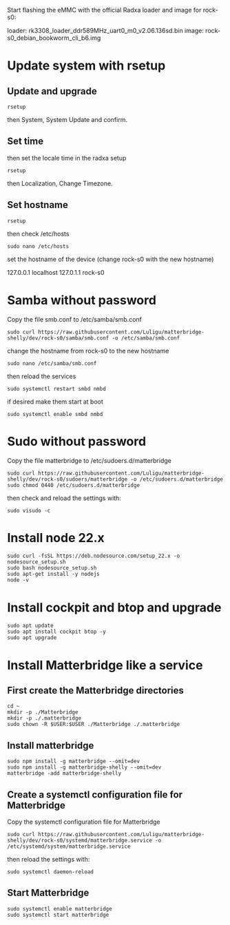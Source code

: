 Start flashing the eMMC with the official Radxa loader and image for rock-s0:

loader: rk3308_loader_ddr589MHz_uart0_m0_v2.06.136sd.bin
image: rock-s0_debian_bookworm_cli_b6.img

# Update system with rsetup

## Update and upgrade

```
rsetup
```

then System, System Update and confirm.

## Set time

then set the locale time in the radxa setup

```
rsetup
```

then Localization, Change Timezone.

## Set hostname

```
rsetup
```

then check /etc/hosts

```
sudo nano /etc/hosts
```

set the hostname of the device (change rock-s0 with the new hostname)

127.0.0.1 localhost
127.0.1.1 rock-s0

# Samba without password

Copy the file smb.conf to /etc/samba/smb.conf

```
sudo curl https://raw.githubusercontent.com/Luligu/matterbridge-shelly/dev/rock-s0/samba/smb.conf -o /etc/samba/smb.conf
```

change the hostname from rock-s0 to the new hostname

```
sudo nano /etc/samba/smb.conf
```

then reload the services

```
sudo systemctl restart smbd nmbd
```

if desired make them start at boot

```
sudo systemctl enable smbd nmbd
```

# Sudo without password

Copy the file matterbridge to /etc/sudoers.d/matterbridge

```
sudo curl https://raw.githubusercontent.com/Luligu/matterbridge-shelly/dev/rock-s0/sudoers/matterbridge -o /etc/sudoers.d/matterbridge
sudo chmod 0440 /etc/sudoers.d/matterbridge
```

then check and reload the settings with:

```
sudo visudo -c
```

# Install node 22.x

```
sudo curl -fsSL https://deb.nodesource.com/setup_22.x -o nodesource_setup.sh
sudo bash nodesource_setup.sh
sudo apt-get install -y nodejs
node -v
```

# Install cockpit and btop and upgrade

```
sudo apt update
sudo apt install cockpit btop -y
sudo apt upgrade
```

# Install Matterbridge like a service

## First create the Matterbridge directories

```
cd ~
mkdir -p ./Matterbridge
mkdir -p ./.matterbridge
sudo chown -R $USER:$USER ./Matterbridge ./.matterbridge
```

## Install matterbridge

```
sudo npm install -g matterbridge --omit=dev
sudo npm install -g matterbridge-shelly --omit=dev
matterbridge -add matterbridge-shelly
```

## Create a systemctl configuration file for Matterbridge

Copy the systemctl configuration file for Matterbridge

```
sudo curl https://raw.githubusercontent.com/Luligu/matterbridge-shelly/dev/rock-s0/systemd/matterbridge.service -o /etc/systemd/system/matterbridge.service
```

then reload the settings with:

```
sudo systemctl daemon-reload
```

## Start Matterbridge

```
sudo systemctl enable matterbridge
sudo systemctl start matterbridge
```
